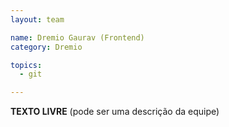 ```yaml
---
layout: team

name: Dremio Gaurav (Frontend)
category: Dremio

topics:
  - git

---
```


**TEXTO LIVRE** (pode ser uma descrição da equipe)